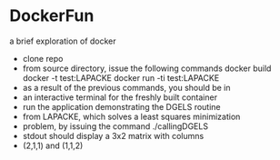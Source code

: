 # DockerFun
a brief exploration of docker
* clone repo
* from source directory, issue the following commands
	docker build docker -t test:LAPACKE
	docker run -ti test:LAPACKE
* as a result of the previous commands, you should be in
* an interactive terminal for the freshly built container
* run the application demonstrating the DGELS routine 
* from LAPACKE, which solves a least squares minimization
* problem, by issuing the command
	./callingDGELS
* stdout should display a 3x2 matrix with columns 
* (2,1,1) and (1,1,2)
